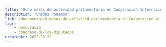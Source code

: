 ```yaml
---
title: 'Ocho meses de actividad parlamentaria en Cooperación Internacional para el Desarrollo'
description: 'Unidos Podemos'
link: /documentos/8-meses-de-actividad-parlamentaria-en-Cooperacion-al-Desarrollo-Unidos-Podemos.pdf
tags:
    - democracia
    - congreso-de-los-diputados
createdAt: 2025-08-22
---
```

